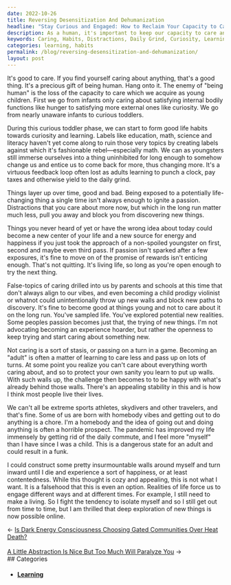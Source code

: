 ```yaml
---
date: 2022-10-26
title: Reversing Desensitization And Dehumanization
headline: "Stay Curious and Engaged: How to Reclaim Your Capacity to Care and Explore New Paths"
description: As a human, it's important to keep our capacity to care and stay curious. As children, we learn to go from satisfying internal needs to external ones, forming healthy habits. As adults, it's easy to become distracted and stuck in the daily grind. I'm here to remind you to stay open to trying new things and exploring new paths. Read on to find out how to stay curious and engaged in life.
keywords: Caring, Habits, Distractions, Daily Grind, Curiosity, Learning, Engagement, Openness, Exploring, New Things, New Paths
categories: learning, habits
permalink: /blog/reversing-desensitization-and-dehumanization/
layout: post
---
```



It's good to care. If you find yourself caring about anything, that's a good
thing. It's a precious gift of being human. Hang onto it. The enemy of "being
human" is the loss of the capacity to care which we acquire as young children.
First we go from infants only caring about satisfying internal bodily functions
like hunger to satisfying more external ones like curiosity. We go from nearly
unaware infants to curious toddlers.

During this curious toddler phase, we can start to form good life habits
towards curiosity and learning. Labels like education, math, science and
literacy haven't yet come along to ruin those very topics by creating labels
against which it's fashionable rebel—especially math. We can as youngsters
still immerse ourselves into a thing uninhibited for long enough to somehow
change us and entice us to come back for more, thus changing more. It's a
virtuous feedback loop often lost as adults learning to punch a clock, pay
taxes and otherwise yield to the daily grind.

Things layer up over time, good and bad. Being exposed to a potentially
life-changing thing a single time isn't always enough to ignite a passion.
Distractions that you care about more now, but which in the long run matter
much less, pull you away and block you from discovering new things.

Things you never heard of yet or have the wrong idea about today could become a
new center of your life and a new source for energy and happiness if you just
took the approach of a non-spoiled youngster on first, second and maybe even
third pass. If passion isn't sparked after a few exposures, it's fine to move
on of the promise of rewards isn't enticing enough. That's not quitting. It's
living life, so long as you're open enough to try the next thing.

False-topics of caring drilled into us by parents and schools at this time that
don't always align to our vibes, and even becoming a child prodigy violinist or
whatnot could unintentionally throw up new walls and block new paths to
discovery. It's fine to become good at things young and not to care about it on
the long run. You've sampled life. You've explored potential new realities.
Some peoples passion becomes just that, the trying of new things. I'm not
advocating becoming an experience hoarder, but rather the openness to keep
trying and start caring about something new.

Not caring is a sort of stasis, or passing on a turn in a game. Becoming an
"adult" is often a matter of learning to care less and pass up on lots of
turns. At some point you realize you can't care about everything worth caring
about, and so to protect your own sanity you learn to put up walls. With such
walls up, the challenge then becomes to  to be happy with what's already behind
those walls. There's an appealing stability in this and is how I think most
people live their lives.

We can't all be extreme sports athletes, skydivers and other travelers, and
that's fine. Some of us are born with homebody vibes and getting out to do
anything is a chore. I'm a homebody and the idea of going out and doing
anything is often a horrible prospect. The pandemic has improved my life
immensely by getting rid of the daily commute, and I feel more "myself" than I
have since I was a child. This is a dangerous state for an adult and could
result in a funk.

I could construct some pretty insurmountable walls around myself and turn
inward until I die and experience a sort of happiness, or at least
contentedness. While this thought is cozy and appealing, this is not what I
want. It is a falsehood that this is even an option. Realities of life force us
to engage different ways and at different times. For example, I still need to
make a living. So I fight the tendency to isolate myself and so I still get out
from time to time, but I am thrilled that deep exploration of new things is now
possible online.


<div class="arrow-links"><div class="post-nav-prev"><span class="arrow">&larr;&nbsp;</span><a href="/blog/is-dark-energy-consciousness-choosing-gated-communities-over-heat-death/">Is Dark Energy Consciousness Choosing Gated Communities Over Heat Death?</a></div> &nbsp; <div class="post-nav-next"><a href="/blog/a-little-abstraction-is-nice-but-too-much-will-paralyze-you/">A Little Abstraction Is Nice But Too Much Will Paralyze You</a><span class="arrow">&nbsp;&rarr;</span></div></div>
## Categories

<ul>
<li><h4><a href='/learning/'>Learning</a></h4></li></ul>